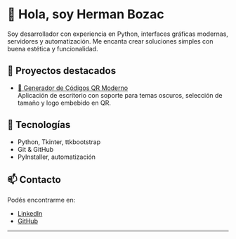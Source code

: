 # 👋 Hola, soy Herman Bozac

Soy desarrollador con experiencia en Python, interfaces gráficas modernas, servidores y automatización. Me encanta crear soluciones simples con buena estética y funcionalidad.

## 🔧 Proyectos destacados

- [🎯 Generador de Códigos QR Moderno](https://github.com/HermanBozacDev/QrGenerator)  
  Aplicación de escritorio con soporte para temas oscuros, selección de tamaño y logo embebido en QR.

## 🚀 Tecnologías

- Python, Tkinter, ttkbootstrap
- Git & GitHub
- PyInstaller, automatización

## 📫 Contacto

Podés encontrarme en:
- [LinkedIn](https://linkedin.com/in/tu-usuario)
- [GitHub](https://github.com/HermanBozacDev)

---
